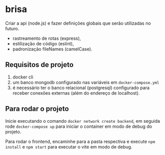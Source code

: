 # brisa

Criar a api (node.js) e fazer definições globais que serão utilizadas no futuro.

- rastreamento de rotas (express),
- estilização de código (eslint),
- padronização fileNames (camelCase).

## Requisitos de projeto

1. docker cli
2. um banco mongodb configurado nas variáveis em `docker-compose.yml`
3. é necessário ter o banco relacional (postgresql) configurado para receber
   conexões externas (além do endereço de localhost).

## Para rodar o projeto

Inicie executando o comando `docker network create backend`, em seguida rode
`docker-compose up` para iniciar o container em modo de debug do projeto.

Para rodar o frontend, encaminhe para a pasta respectiva e execute `npm install`
e `npm start` para executar o vite em modo de debug.
